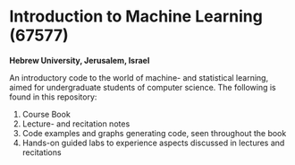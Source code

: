 # Introduction to Machine Learning (67577)
**Hebrew University, Jerusalem, Israel**

An introductory code to the world of machine- and statistical learning, aimed for undergraduate students of computer science. The following is found in this repository:
1) Course Book
2) Lecture- and recitation notes
3) Code examples and graphs generating code, seen throughout the book
4) Hands-on guided labs to experience aspects discussed in lectures and recitations
